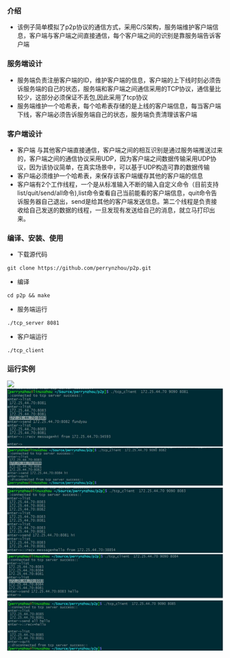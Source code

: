 

### 介绍
- 该例子简单模拟了p2p协议的通信方式，采用C/S架构，服务端维护客户端信息，客户端与客户端之间直接通信，每个客户端之间的识别是靠服务端告诉客户端

### 服务端设计

- 服务端负责注册客户端的ID，维护客户端的信息，客户端的上下线时刻必须告诉服务端的自己的状态，服务端和客户端之间通信采用的TCP协议，通信量比较少，这部分必须保证不丢包,因此采用了tcp协议
- 服务端维护一个哈希表，每个哈希表存储的是上线的客户端信息，每当客户端下线，客户端必须告诉服务端自己的状态，服务端负责清理该客户端

### 客户端设计
- 客户端 与其他客户端直接通信，客户端之间的相互识别是通过服务端推送过来的，客户端之间的通信协议采用UDP，因为客户端之间数据传输采用UDP协议，因为该协议简单，在真实场景中，可以基于UDP构造可靠的数据传输
- 客户端必须维护一个哈希表，来保存该客户端缓存其他的客户端的信息
- 客户端有2个工作线程，一个是从标准输入不断的输入自定义命令（目前支持list/quit/send/all命令),list命令查看自己当前能看的客户端信息，quit命令告诉服务器自己退出，send是给其他的客户端发送信息。第二个线程是负责接收给自己发送的数据的线程，一旦发现有发送给自己的消息，就立马打印出来。

### 编译、安装、使用

- 下载源代码
```
git clone https://github.com/perrynzhou/p2p.git
```
- 编译
```
cd p2p && make 
```

- 服务端运行
```
./tcp_server 8081
```

- 客户端运行
```
./tcp_client
```

### 运行实例
![](./images/server.jpg)
![](./images/client1.jpg)
![](./images/client2.jpg)
![](./images/client3.jpg)
![](./images/client4.jpg)
![](./images/client5.jpg)
